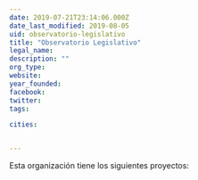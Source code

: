 ```yaml
---
date: 2019-07-21T23:14:06.000Z
date_last_modified: 2019-08-05
uid: observatorio-legislativo
title: "Observatorio Legislativo"
legal_name: 
description: ""
org_type: 
website: 
year_founded: 
facebook: 
twitter: 
tags:

cities: 


---
```


Esta organización tiene los siguientes proyectos:


